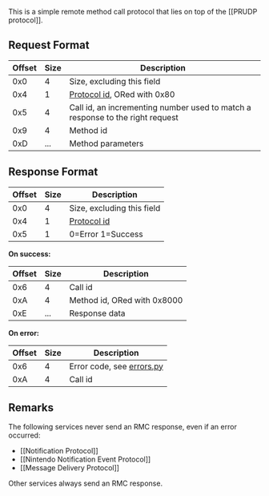 This is a simple remote method call protocol that lies on top of the [[PRUDP protocol]].

## Request Format
| Offset | Size | Description |
| --- | --- | --- |
| 0x0 | 4 | Size, excluding this field |
| 0x4 | 1 | [Protocol id](NEX-Protocols), ORed with 0x80 |
| 0x5 | 4 | Call id, an incrementing number used to match a response to the right request |
| 0x9 | 4 | Method id |
| 0xD | ... | Method parameters |

## Response Format
| Offset | Size | Description |
| --- | --- | --- |
| 0x0 | 4 | Size, excluding this field |
| 0x4 | 1 | [Protocol id](NEX-Protocols) |
| 0x5 | 1 | 0=Error 1=Success |

**On success:**

| Offset | Size | Description |
| --- | --- | --- |
| 0x6 | 4 | Call id |
| 0xA | 4 | Method id, ORed with 0x8000 |
| 0xE | ... | Response data |

**On error:**

| Offset | Size | Description |
| --- | --- | --- |
| 0x6 | 4 | Error code, see [errors.py](https://github.com/Kinnay/NintendoClients/blob/master/nintendo/nex/errors.py) |
| 0xA | 4 | Call id |

## Remarks
The following services never send an RMC response, even if an error occurred:

* [[Notification Protocol]]
* [[Nintendo Notification Event Protocol]]
* [[Message Delivery Protocol]]

Other services always send an RMC response.